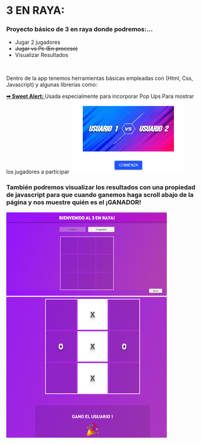 # 3 EN RAYA: 

### Proyecto básico de 3 en raya donde podremos:...
<ul>
  <li>Jugar 2 jugadores</li>
  <li><del>Jugar vs Pc (En proceso)</del></li>
  <li>Visualizar Resultados</li>
</ul>
<br>
<p>Dentro de la app tenemos herramientas básicas empleadas con (Html, Css, Javascript) y algunas librerias como:</p>
<b><a href="https://sweetalert2.github.io/">➡ Sweet Alert: </a></b>Usada especialmente para incorporar Pop Ups Para mostrar los jugadores a participar</span></h4>

<img src="https://github.com/josegea8/FRONT/blob/main/TresEnRaya/assets/popup.png" alt="sw" style="width:300px;"/>


<h3>También podremos visualizar los resultados con una propiedad de javascript para que cuando ganemos haga scroll abajo de la página y nos muestre quién es el ¡GANADOR!</h3>
<img src="https://github.com/josegea8/FRONT/blob/main/TresEnRaya/assets/3raya.png" alt="drawing" style="width:85%;"/>

<img src="https://github.com/josegea8/FRONT/blob/main/TresEnRaya/assets/winner.png" alt="drawing" style="width:85%;"/>
 
